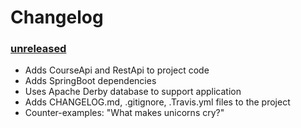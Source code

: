 # Changelog

### [unreleased]

- Adds CourseApi and RestApi to project code
- Adds SpringBoot dependencies
- Uses Apache Derby database to support application
- Adds CHANGELOG.md, .gitignore, .Travis.yml files to the project
- Counter-examples: "What makes unicorns cry?"

[unreleased]: https://github.com/olivierlacan/keep-a-changelog/compare/v1.1.0...HEAD
[0.0.1]: https://github.com/olivierlacan/keep-a-changelog/releases/tag/v0.0.1